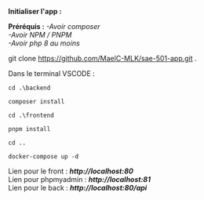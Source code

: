 **Initialiser l'app :**

**Préréquis :**
*-Avoir composer*  <br/>
*-Avoir NPM / PNPM* <br/>
*-Avoir php 8 au moins* <br/>

git clone https://github.com/MaelC-MLK/sae-501-app.git . <br/>

Dans le terminal VSCODE : <br/>

```console
cd .\backend
```
```console
composer install
```

```console
cd .\frontend
```
```console
pnpm install
```

```console
cd ..
```
```console
docker-compose up -d
```


Lien pour le front : ***http://localhost:80*** <br/>
Lien pour phpmyadmin : ***http://localhost:81*** <br/>
Lien pour le back : ***http://localhost:80/api*** <br/>
